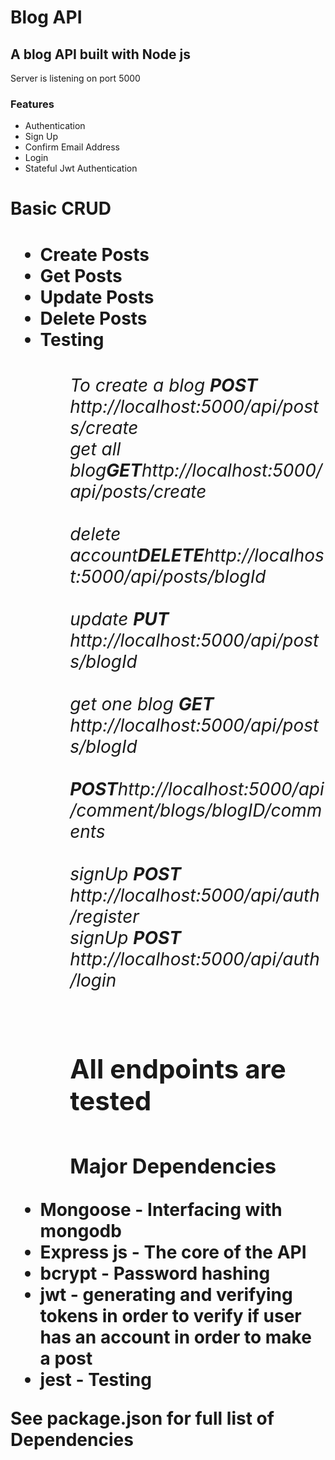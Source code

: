 <h1>Blog API</h1>

<h2>A blog API built with Node js</h2>
<p>Server is listening on port 5000</p>
<h3>Features</h3>
<ul>
<li>Authentication</li>
<li>Sign Up</li>
<li>Confirm Email Address</li>
<li>Login</li>
<li>Stateful Jwt Authentication</li>
</ul>
<h1>Basic CRUD<h1>
<ul>
<li>Create Posts</li>
<li>Get Posts</li>
<li>Update Posts</li>
<li>Delete Posts</li>
<li>Testing</li>
<ul>
<h6>
<span>To create a blog <strong>POST  </strong></span><span>http://localhost:5000/api/posts/create</span><br>
<span>get all blog<strong>GET</strong></span><span>http://localhost:5000/api/posts/create</span><br><br><span>delete account<strong>DELETE</strong></span><span>http://localhost:5000/api/posts/blogId</span><br><br>
<span>update  <strong>PUT </strong></span><span>http://localhost:5000/api/posts/blogId</span><br><br>
<span>get one blog <strong>GET  </strong></span><span>http://localhost:5000/api/posts/blogId</span><br><br>
<span><strong>POST</strong></span><span>http://localhost:5000/api/comment/blogs/blogID/comments</span><br><br>
<span>signUp  <strong>POST  </strong></span><span>http://localhost:5000/api/auth/register</span><br>
<span>signUp  <strong>POST </strong></span><span>http://localhost:5000/api/auth/login</span><br><br>
</h6>
<h2>All endpoints are tested<h2>
<h3>Major Dependencies</h3>
</ul>
<li>Mongoose - Interfacing with mongodb</li>
<li>Express js - The core of the API</li>
<li>bcrypt - Password hashing</li>
<li>jwt - generating and verifying tokens in order to verify if user has an account in order to make a post</li>

<li>jest - Testing</li>
</ul>
See package.json for full list of Dependencies
